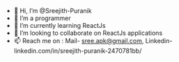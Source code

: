 - 👋 Hi, I’m @Sreejith-Puranik
- 👀 I’m a programmer
- 🌱 I’m currently learning ReactJs
- 💞️ I’m looking to collaborate on ReactJs applications
- 📫 Reach me on : Mail- sree.apk@gmail.com, Linkedin- linkedin.com/in/sreejith-puranik-2470781bb/

<!---
Sreejith-Puranik/Sreejith-Puranik is a ✨ special ✨ repository because its `README.md` (this file) appears on your GitHub profile.
You can click the Preview link to take a look at your changes.
--->
